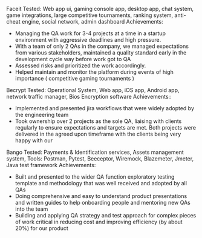 Faceit
Tested: Web app ui, gaming console app, desktop app, chat system, game integrations, large competitive tournaments, ranking system, anti-cheat engine, social network, admin dashboard 
Achievements:
- Managing the QA work for 3-4 projects at a time in a startup environment with aggressive deadlines and high pressure. 
- With a team of only 2 QAs in the company, we managed expectations from various stakeholders, maintained a quality standard early in the development cycle way before work got to QA
- Assessed risks and prioritized the work accordingly.
- Helped maintain and monitor the platform during events of high importance ( competitive gaming tournaments ) 

Becrypt
Tested: Operational System, Web app, iOS app, Android app, network traffic manager, Bios Encryption software
Achievements::
- Implemented and presented jira workflows that were widely adopted by the engineering team 
- Took ownership over 2 projects as the sole QA, liaising with clients regularly to ensure expectations and targets are met. Both projects were delivered in the agreed upon timeframe with the clients being very happy with our  

Bango 
Tested: Payments & Identification services, Assets management system,
Tools: Postman, Pytest, Beeceptor, Wiremock, Blazemeter, Jmeter, Java test framework
Achievements:
- Built and presented to the wider QA function exploratory testing template and methodology that was well received and adopted by all QAs
- Doing comprehensive and easy to understand product presentations and written guides to help onboarding people and mentoring new QAs into the team
- Building and applying QA strategy and test approach for complex pieces of work critical in reducing cost and improving efficiency (by about 20%) for our product 

